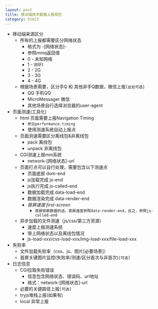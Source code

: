 ```yaml
---
layout: post
title: 移动端技术数据上报规范
category: html5
---
```


+   移动端来源区分
    +   所有的上报都需要区分网络状态
        +   格式为 -[网络状态]-
        +   参照mmq返回值
        +   0 - 未知网络
        +   1 - WIFI
        +   2 - 2G
        +   3 - 3G
        +   4 - 4G
    +   根据场景需要，区分手Q 和 其他非手Q数据，微信上报`[此处可选]`
        +   QQ 手机QQ
        + MicroMessager 微信
        + 其他场景自行选择浏览器的user-agent
+   页面测速(工具化)
    +   html 页面需要上报Navigation Timing
        +   `参见performance.timing`
        +   使用测速系统自动上报点
    +   页面测速需要区分离线包&非离线包
        +   pack 离线包
        +   unpack 非离线包
    +   CGI测速上报mm系统
        +   network-[网络状态]-url
    +   页面打点可以自行处理，需要包含以下测速点
        +   页面底部 dom-end
        +   js加载完成 js-end
        +   js执行完成 js-called-end
        +   数据加载完成 data-load-end
        +   数据渲染完成 data-render-end
        +   *首屏速度 first-screen*
            +   `首屏依赖数据的话，首屏速度参照data-render-end，反之，参照js-called-end`
    +   异步加载的文件测速（js/css/第三方资源）
        +   速度上报测速系统
        +   带上网络状态以及离线包情况
        +   js-load-xxx/css-load-xxx/img-load-xxx/file-load-xxx
+   失败率
    +   文件加载失败率（css、js、图片[必要场景]）    
    +   首屏关键图片监控(失败率/测速/区分首次与非首次)`[可选]`
+   日志信息
    +   CGI拉取失败错误
        +   信息包含网络状态、错误码、url地址
        +   格式：network-[网络状态]-url
    +   必要的关键路径上报`[可选]`
    +   tryjs堆栈上报(如果有)
    +   local 异常上报